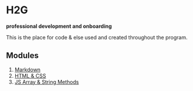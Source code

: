# H2G

**professional development and onboarding**

This is the place for code & else used and created throughout the program.

## Modules

1. [Markdown](01_resume/resume_z-e-bubbel.md)
2. [HTML & CSS](02_resume_html/resume_z-e-bubbel.html)
3. [JS Array & String Methods](03_JS)

